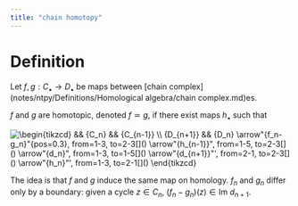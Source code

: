 ```yaml
---
title: "chain homotopy"
---
```


# Definition
Let $f,g:C_\bullet\to D_\bullet$ be maps between [chain complex](notes/ntpy/Definitions/Homological algebra/chain complex.md)es. 

$f$ and $g$ are homotopic, denoted $f\simeq g$, if there exist maps $h_\bullet$ such that

<img align="center" src="https://i.upmath.me/svg/%5Cbegin%7Btikzcd%7D%0A%09%26%26%20%7BC_n%7D%20%26%26%20%7BC_%7Bn-1%7D%7D%20%5C%5C%0A%09%7BD_%7Bn%2B1%7D%7D%20%26%26%20%7BD_n%7D%0A%09%5Carrow%5B%22%7Bf_n-g_n%7D%22%7Bpos%3D0.3%7D%2C%20from%3D1-3%2C%20to%3D2-3%5D%0A%09%5Carrow%5B%22%7Bh_%7Bn-1%7D%7D%22%2C%20from%3D1-5%2C%20to%3D2-3%5D%0A%09%5Carrow%5B%22%7Bd_n%7D%22%2C%20from%3D1-3%2C%20to%3D1-5%5D%0A%09%5Carrow%5B%22%7Bd_%7Bn%2B1%7D%7D%22'%2C%20from%3D2-1%2C%20to%3D2-3%5D%0A%09%5Carrow%5B%22%7Bh_n%7D%22'%2C%20from%3D1-3%2C%20to%3D2-1%5D%0A%5Cend%7Btikzcd%7D" alt="\begin{tikzcd}
	&amp;&amp; {C_n} &amp;&amp; {C_{n-1}} \\
	{D_{n+1}} &amp;&amp; {D_n}
	\arrow&quot;{f_n-g_n}&quot;{pos=0.3}, from=1-3, to=2-3[]()
	\arrow&quot;{h_{n-1}}&quot;, from=1-5, to=2-3[]()
	\arrow&quot;{d_n}&quot;, from=1-3, to=1-5[]()
	\arrow&quot;{d_{n+1}}&quot;', from=2-1, to=2-3[]()
	\arrow&quot;{h_n}&quot;', from=1-3, to=2-1[]()
\end{tikzcd}" />

The idea is that $f$ and $g$ induce the same map on homology. $f_n$ and $g_n$ differ only by a boundary: given a cycle $z\in C_n$, $(f_n-g_n)(z)\in\text{Im }d_{n+1}$.
